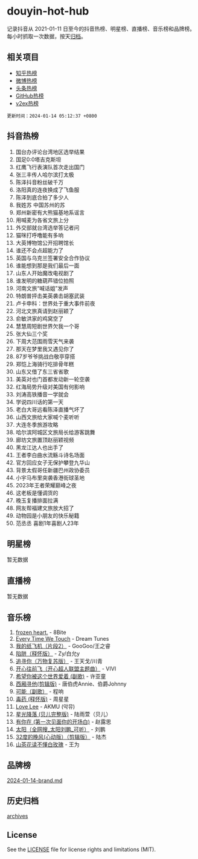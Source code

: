 # douyin-hot-hub

记录抖音从 2021-01-11 日至今的抖音热榜、明星榜、直播榜、音乐榜和品牌榜。每小时抓取一次数据，按天[归档](archives)。

## 相关项目

- [知乎热榜](https://github.com/lonnyzhang423/zhihu-hot-hub)
- [微博热榜](https://github.com/lonnyzhang423/weibo-hot-hub)
- [头条热榜](https://github.com/lonnyzhang423/toutiao-hot-hub)
- [GitHub热榜](https://github.com/lonnyzhang423/github-hot-hub)
- [v2ex热榜](https://github.com/lonnyzhang423/v2ex-hot-hub)


`更新时间：2024-01-14 05:12:37 +0800`

## 抖音热榜

1. 国台办评论台湾地区选举结果
1. 国足0:0塔吉克斯坦
1. 红鹰飞行表演队首次走出国门
1. 张三丰传人哈尔滨打太极
1. 陈泽抖音粉丝破千万
1. 洛阳真的连夜换成了飞鱼服
1. 陈泽到底合拍了多少人
1. 我姓苏 中国苏州的苏
1. 郑州新密有大熊猫基地系谣言
1. 用喊麦为各省文旅上分
1. 外交部就台湾选举答记者问
1. 猫咪打呼噜能有多响
1. 大英博物馆公开招聘馆长
1. 谁还不会点超能力了
1. 英国与乌克兰签署安全合作协议
1. 谁能想到那是我们最后一面
1. 山东人开始魔改电视剧了
1. 谁发明的糖葫芦错位拍照
1. 河南文旅“喊话姐”发声
1. 特朗普抨击美英袭击胡塞武装
1. 卢卡申科：世界处于重大事件前夜
1. 河北文旅真请到赵丽颖了
1. 俞敏洪家的鸡窝空了
1. 慧慧周短剧世界欠我一个哥
1. 张大仙三个奖
1. 下周大范围雨雪天气来袭
1. 那天在梦里我又遇见你了
1. 87岁爷爷挑战白敬亭穿搭
1. 郑恺上海骑行吃排骨年糕
1. 山东又借了东三省省歌
1. 美英对也门首都发动新一轮空袭
1. 红海局势升级对美国有何影响
1. 刘涛高铁播音一学就会
1. 学说四川话的第一天
1. 老白大哥远看陈泽直播气坏了
1. 山西文旅给大家喊个麦听听
1. 大连冬季旅游攻略
1. 哈尔滨阿城区文旅局长给游客跳舞
1. 廊坊文旅置顶赵丽颖视频
1. 黑龙江达人也出手了
1. 王者李白曲水流觞斗诗名场面
1. 官方回应女子无保护攀登九华山
1. 背景太假哥任新疆巴州政协委员
1. 小宇马布里突袭香港街球圣地
1. 2023年王者荣耀巅峰之夜
1. 这老板是懂调货的
1. 晚玉复播排面拉满
1. 网友帮福建文旅放大招了
1. 动物园是小朋友的快乐秘籍
1. 范丞丞 喜剧1年喜剧人23年

## 明星榜

暂无数据

## 直播榜

暂无数据

## 音乐榜

1. [frozen heart.](https://sf86-cdn-tos.douyinstatic.com/obj/tos-cn-ve-2774/oIIWJfyjIACZA9zQMtnJ6hQQhFC4vhCupoRBsO) - 8Bite
1. [Every Time We Touch](https://sf86-cdn-tos.douyinstatic.com/obj/tos-cn-ve-2774/ogN6lUKQeBBfEVhIOMikG1CcJjugxk1tztZyhP) - Dream Tunes
1. [我的纸飞机（片段2）](https://sf86-cdn-tos.douyinstatic.com/obj/tos-cn-ve-2774/oM2ZrKcg2CD5AeRB2gkeXOFB1IxAGJdZPazYHf) - GooGoo/王之睿
1. [陷阱（释怀版）](https://sf86-cdn-tos.douyinstatic.com/obj/tos-cn-ve-2774/oE8C21LeZrzKLDFfQYgMzx4GAIHageG5IzayY7) - Zy/白允y
1. [追寻你（万物复苏版）](https://sf86-cdn-tos.douyinstatic.com/obj/tos-cn-ve-2774/oYeAZJsbjIDit9APmBg8u6uDUQnHmoCf3gbo74) - 王天戈/川青
1. [开心往前飞（开心超人联盟主题曲）](https://sf3-cdn-tos.douyinstatic.com/obj/tos-cn-ve-2774/9d8fb7c82cf1421fb93a9fe925275e0a) - VIVI
1. [希望你被这个世界爱着 (副歌)](https://sf3-cdn-tos.douyinstatic.com/obj/tos-cn-ve-2774/oUHCmWQfZlE3QQBKBeD8rCFLpJzPgCpImhsxMt) - 许亚童
1. [西厢寻他(剪辑版)](https://sf86-cdn-tos.douyinstatic.com/obj/tos-cn-ve-2774/oUsAVfAQKlRNxEv5qxvIB8o5qmIWUcXbzJKJhw) - 唐伯虎Annie、伯爵Johnny
1. [可能（副歌）](https://sf6-cdn-tos.douyinstatic.com/obj/tos-cn-ve-2774/cde1731888894259b333569393c2fb51) - 程响
1. [毒药 (释怀版)](https://sf6-cdn-tos.douyinstatic.com/obj/tos-cn-ve-2774/oYILMEAzspdZBIzy4frJNB8ZHPHWAhiwowd4Ad) - 周星星
1. [Love Lee](https://sf86-cdn-tos.douyinstatic.com/obj/tos-cn-ve-2774/o05GbkJGbCBTdDnMtB0fwOYgkeZp23vrWQDQBS) - AKMU (악뮤)
1. [星光降落 (贝儿完整版)](https://sf6-cdn-tos.douyinstatic.com/obj/tos-cn-ve-2774/okwB9hAwyAtsFFkFBzAX1hOOfQuIoMNs0W2Mwr) - 陆雨萱（贝儿）
1. [有你在 (第一次见面你的开场白)](https://sf86-cdn-tos.douyinstatic.com/obj/tos-cn-ve-2774/oAthrQ3ClJBfI57uBoFEgNDYtNCZ0TSYQQfxQ0) - 赵露思
1. [太阳（全网搜_太阳刘鹏_可听）](https://sf3-cdn-tos.douyinstatic.com/obj/tos-cn-ve-2774/ogWbyIQnlBFImVbeDocRdCIYtBHlbJXgfZMvgz) - 刘鹏
1. [32度的晚风(心动版）（剪辑版）](https://sf3-cdn-tos.douyinstatic.com/obj/tos-cn-ve-2774/owNyabsyWdzUulxhoJfK8IBXgp0UMQAHpvGh2B) - 陆杰
1. [山茶花读不懂白玫瑰](https://sf6-cdn-tos.douyinstatic.com/obj/tos-cn-ve-2774/osfn8B7DktrRHEPJgPCfDbw7QDQEkwC16BxZg9) - 王为

## 品牌榜

[2024-01-14-brand.md](archives/2024-01-14-brand.md)

## 历史归档

[archives](archives)

## License

See the [LICENSE](LICENSE) file for license rights and limitations (MIT).
